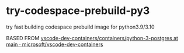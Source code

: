 # try-codespace-prebuild-py3
try fast building codespace prebuild image for python3.9/3.10

BASED FROM [vscode-dev-containers/containers/python-3-postgres at main · microsoft/vscode-dev-containers](https://github.com/microsoft/vscode-dev-containers/tree/bc459941115141bf51239398aea0ef833d7989ee/containers/python-3-postgres)
